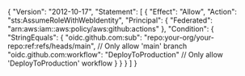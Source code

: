 {
  "Version": "2012-10-17",
  "Statement": [
    {
      "Effect": "Allow",
      "Action": "sts:AssumeRoleWithWebIdentity",
      "Principal": {
        "Federated": "arn:aws:iam::aws:policy/aws:github:actions"
      },
      "Condition": {
        "StringEquals": {
          "oidc.github.com:sub": "repo:your-org/your-repo:ref:refs/heads/main",  // Only allow 'main' branch
          "oidc.github.com:workflow": "DeployToProduction"  // Only allow 'DeployToProduction' workflow
        }
      }
    }
  ]
}
